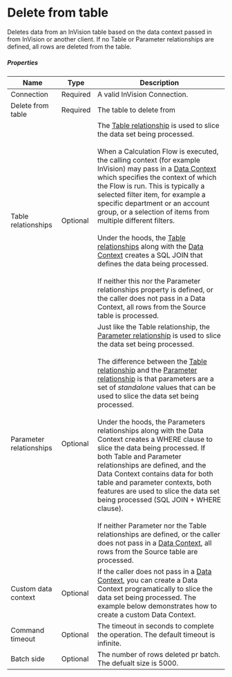 # Delete from table

Deletes data from an InVision table based on the data context passed in from InVision or another client.
If no Table or Parameter relationships are defined, all rows are deleted from the table.

##### Properties

| Name                    | Type         | Description                                                |
|-------------------------|--------------|------------------------------------------------------------|
| Connection              | Required     | A valid InVision Connection.                               |
| Delete from table       | Required     | The table to delete from                                   |
| Table relationships     | Optional     | The [Table relationship](table-relationship.md) is used to slice the data set being processed. <br/><br/>When a Calculation Flow is executed, the calling context (for example InVision) may pass in a [Data Context](data-context.md) which specifies the context of which the Flow is run. This is typically a selected filter item, for example a specific department or an account group, or a selection of items from multiple different filters.<br/><br/>Under the hoods, the [Table relationships](table-relationship.md) along with the [Data Context](data-context.md) creates a SQL JOIN that defines the data being processed.<br/><br/>If neither this nor the Parameter relationships property is defined, or the caller does not pass in a Data Context, all rows from the Source table is processed.               |
| Parameter relationships | Optional     | Just like the Table relationship, the [Parameter relationship](parameter-relationship.md) is used to slice the data set being processed.<br/><br/> The difference between the [Table relationship](table-relationship.md) and the [Parameter relationship](parameter-relationship.md) is that parameters are a set of _standalone_ values that can be used to slice the data set being processed.<br/><br/>Under the hoods, the Parameters relationships along with the Data Context creates a WHERE clause to slice the data being processed. If both Table and Parameter relationships are defined, and the Data Context contains data for both table and parameter contexts, both features are used to slice the data set being processed (SQL JOIN + WHERE clause).<br/><br/>If neither Parameter nor the Table relationships are defined, or the caller does not pass in a [Data Context](data-context.md), all rows from the Source table are processed.                                                  |
| Custom data context     | Optional     | If the caller does not pass in a [Data Context](data-context.md), you can create a Data Context programatically to slice the data set being processed. The example below demonstrates how to create a custom Data Context. |
| Command timeout         | Optional     | The timeout in seconds to complete the operation. The default timeout is infinite. |
| Batch side              | Optional     | The number of rows deleted pr batch. The defualt size is 5000.                     |

